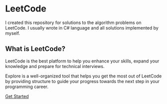# LeetCode

I created this repository for solutions to the algorithm problems on LeetCode. I usually wrote in C# language and all solutions implemented by myself.

## What is LeetCode?

LeetCode is the best platform to help you enhance your skills, expand your knowledge and prepare for technical interviews.

Explore is a well-organized tool that helps you get the most out of LeetCode by providing structure to guide your progress towards the next step in your programming career.

[Get Started](https://leetcode.com/)
